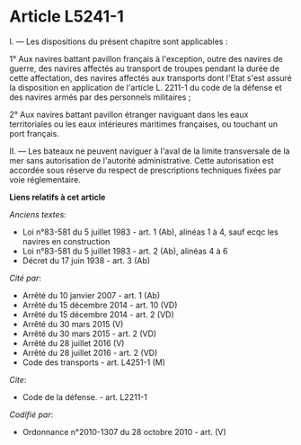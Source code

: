# Article L5241-1

I. ― Les dispositions du présent chapitre sont applicables :

1° Aux navires battant pavillon français à l'exception, outre des navires de guerre, des navires affectés au transport de
troupes pendant la durée de cette affectation, des navires affectés aux transports dont l'Etat s'est assuré la disposition en
application de l'article L. 2211-1 du code de la défense et des navires armés par des personnels militaires ;

2° Aux navires battant pavillon étranger naviguant dans les eaux territoriales ou les eaux intérieures maritimes françaises,
ou touchant un port français.

II. ― Les bateaux ne peuvent naviguer à l'aval de la limite transversale de la mer sans autorisation de l'autorité
administrative. Cette autorisation est accordée sous réserve du respect de prescriptions techniques fixées par voie
réglementaire.

**Liens relatifs à cet article**

_Anciens textes_:

  - Loi n°83-581 du 5 juillet 1983 - art. 1 (Ab), alinéas 1 à 4, sauf ecqc les navires en construction
  - Loi n°83-581 du 5 juillet 1983 - art. 2 (Ab), alinéas 4 à 6
  - Décret du 17 juin 1938 - art. 3 (Ab)

_Cité par_:

  - Arrêté du 10 janvier 2007 - art. 1 (Ab)
  - Arrêté du 15 décembre 2014 - art. 10 (VD)
  - Arrêté du 15 décembre 2014 - art. 2 (VD)
  - Arrêté du 30 mars 2015 (V)
  - Arrêté du 30 mars 2015 - art. 2 (VD)
  - Arrêté du 28 juillet 2016 (V)
  - Arrêté du 28 juillet 2016 - art. 2 (VD)
  - Code des transports - art. L4251-1 (M)

_Cite_:

  - Code de la défense. - art. L2211-1

_Codifié par_:

  - Ordonnance n°2010-1307 du 28 octobre 2010 - art. (V)
